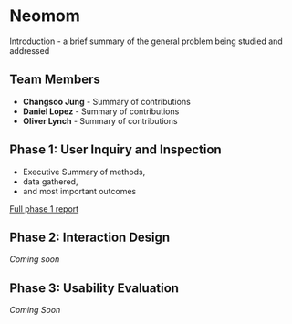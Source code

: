 # Neomom

Introduction - a brief summary of the general problem being studied and addressed

## Team Members

* **Changsoo Jung** - Summary of contributions
* **Daniel Lopez** - Summary of contributions
* **Oliver Lynch** - Summary of contributions

## Phase 1: User Inquiry and Inspection

* Executive Summary of methods,
* data gathered,
* and most important outcomes

[Full phase 1 report](phase1/)

## Phase 2: Interaction Design

*Coming soon*

## Phase 3: Usability Evaluation

*Coming Soon*
